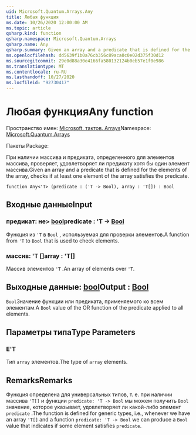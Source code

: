 ```yaml
---
uid: Microsoft.Quantum.Arrays.Any
title: Любая функция
ms.date: 10/26/2020 12:00:00 AM
ms.topic: article
qsharp.kind: function
qsharp.namespace: Microsoft.Quantum.Arrays
qsharp.name: Any
qsharp.summary: Given an array and a predicate that is defined for the elements of the array, checks if at least one element of the array satisfies the predicate.
ms.openlocfilehash: dd5639f1b0a76cb356c89aca0c0e02d375f30d12
ms.sourcegitcommit: 29e0d88a30e4166fa580132124b0eb57e1f0e986
ms.translationtype: MT
ms.contentlocale: ru-RU
ms.lasthandoff: 10/27/2020
ms.locfileid: "92730417"
---
```

# <a name="any-function"></a><span data-ttu-id="72490-102">Любая функция</span><span class="sxs-lookup"><span data-stu-id="72490-102">Any function</span></span>

<span data-ttu-id="72490-103">Пространство имен: [Microsoft. тактов. Arrays](xref:Microsoft.Quantum.Arrays)</span><span class="sxs-lookup"><span data-stu-id="72490-103">Namespace: [Microsoft.Quantum.Arrays](xref:Microsoft.Quantum.Arrays)</span></span>

<span data-ttu-id="72490-104">Пакеты [](https://nuget.org/packages/)</span><span class="sxs-lookup"><span data-stu-id="72490-104">Package: [](https://nuget.org/packages/)</span></span>


<span data-ttu-id="72490-105">При наличии массива и предиката, определенного для элементов массива, проверяет, удовлетворяет ли предикату хотя бы один элемент массива.</span><span class="sxs-lookup"><span data-stu-id="72490-105">Given an array and a predicate that is defined for the elements of the array, checks if at least one element of the array satisfies the predicate.</span></span>

```qsharp
function Any<'T> (predicate : ('T -> Bool), array : 'T[]) : Bool
```


## <a name="input"></a><span data-ttu-id="72490-106">Входные данные</span><span class="sxs-lookup"><span data-stu-id="72490-106">Input</span></span>

### <a name="predicate--t---bool"></a><span data-ttu-id="72490-107">предикат: не> [bool](xref:microsoft.quantum.lang-ref.bool)</span><span class="sxs-lookup"><span data-stu-id="72490-107">predicate : 'T -> [Bool](xref:microsoft.quantum.lang-ref.bool)</span></span>

<span data-ttu-id="72490-108">Функция из `'T` в `Bool` , используемая для проверки элементов.</span><span class="sxs-lookup"><span data-stu-id="72490-108">A function from `'T` to `Bool` that is used to check elements.</span></span>


### <a name="array--t"></a><span data-ttu-id="72490-109">массив: 'T []</span><span class="sxs-lookup"><span data-stu-id="72490-109">array : 'T[]</span></span>

<span data-ttu-id="72490-110">Массив элементов `'T` .</span><span class="sxs-lookup"><span data-stu-id="72490-110">An array of elements over `'T`.</span></span>



## <a name="output--bool"></a><span data-ttu-id="72490-111">Выходные данные: [bool](xref:microsoft.quantum.lang-ref.bool)</span><span class="sxs-lookup"><span data-stu-id="72490-111">Output : [Bool](xref:microsoft.quantum.lang-ref.bool)</span></span>

<span data-ttu-id="72490-112">`Bool`Значение функции или предиката, применяемого ко всем элементам.</span><span class="sxs-lookup"><span data-stu-id="72490-112">A `Bool` value of the OR function of the predicate applied to all elements.</span></span>

## <a name="type-parameters"></a><span data-ttu-id="72490-113">Параметры типа</span><span class="sxs-lookup"><span data-stu-id="72490-113">Type Parameters</span></span>

### <a name="t"></a><span data-ttu-id="72490-114">Е</span><span class="sxs-lookup"><span data-stu-id="72490-114">'T</span></span>

<span data-ttu-id="72490-115">Тип `array` элементов.</span><span class="sxs-lookup"><span data-stu-id="72490-115">The type of `array` elements.</span></span>

## <a name="remarks"></a><span data-ttu-id="72490-116">Remarks</span><span class="sxs-lookup"><span data-stu-id="72490-116">Remarks</span></span>

<span data-ttu-id="72490-117">Функция определена для универсальных типов, т. е. при наличии массива `'T[]` и функции `predicate: 'T -> Bool` мы можем получить `Bool` значение, которое указывает, удовлетворяет ли какой-либо элемент `predicate` .</span><span class="sxs-lookup"><span data-stu-id="72490-117">The function is defined for generic types, i.e., whenever we have an array `'T[]` and a function `predicate: 'T -> Bool` we can produce a `Bool` value that indicates if some element satisfies `predicate`.</span></span>